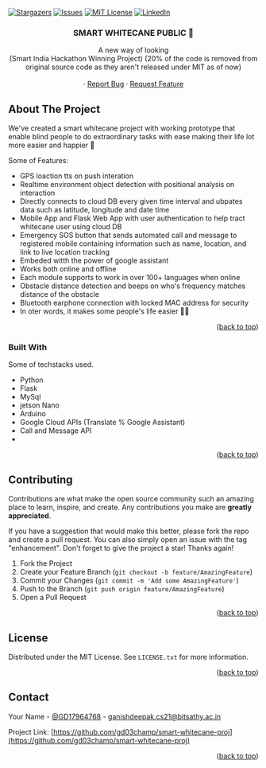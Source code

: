 <!-- Improved compatibility of back to top link: See: https://github.com/othneildrew/Best-README-Template/pull/73 -->
<a name="readme-top"></a>


<!-- PROJECT SHIELDS -->

[![Stargazers][stars-shield]](https://github.com/login?return_to=%2Fgd03champ%2Fsmart-whitecane-proj)
[![Issues][issues-shield]](https://github.com/gd03champ/smart-whitecane-proj/issues)
[![MIT License][license-shield]][license-url]
[![LinkedIn][linkedin-shield]](https://www.linkedin.com/in/gd03n/)



<!-- PROJECT LOGO -->


  <h3 align="center">SMART WHITECANE PUBLIC 🦯</h3>

  <p align="center">
    A new way of looking<br>
    (Smart India Hackathon Winning Project)
  (20% of the code is removed from original source code as they aren't released under MIT as of now)
    <br />
    <br />
     ·
    <a href="https://github.com/gd03champ/smart-whitecane-proj/issues">Report Bug</a>
    ·
    <a href="https://github.com/gd03champ/smart-whitecane-proj/issues">Request Feature</a>
  </p>
</div>

<!-- ABOUT THE PROJECT -->
## About The Project

We've created a smart whitecane project with working prototype that enable blind people to do extraordinary tasks with ease making their life lot more easier and happier 🙂 

Some of Features:
* GPS loaction tts on push interation
* Realtime environment object detection with positional analysis on interaction 
* Directly connects to cloud DB every given time interval and ubpates data such as latitude, longitude and date time
* Mobile App and Flask Web App with user authentication to help tract whitecane user using cloud DB 
* Emergency SOS button that sends automated call and message to registered mobile containing information such as name, location, and link to live location tracking 
* Embeded witth the power of google assistant
* Works both online and offline
* Each module supports to work in over 100+ languages when online
* Obstacle distance detection and beeps on who's frequency matches distance of the obstacle
* Bluetooth earphone connection with locked MAC address for security
* In oter words, it makes some people's life easier 👨‍🦯


<p align="right">(<a href="#readme-top">back to top</a>)</p>



### Built With

Some of techstacks used.

* Python
* Flask
* MySql
* jetson Nano
* Arduino
* Google Cloud APIs (Translate % Google Assistant)
* Call and Message API
* 

<p align="right">(<a href="#readme-top">back to top</a>)</p>

<!-- CONTRIBUTING -->
## Contributing

Contributions are what make the open source community such an amazing place to learn, inspire, and create. Any contributions you make are **greatly appreciated**.

If you have a suggestion that would make this better, please fork the repo and create a pull request. You can also simply open an issue with the tag "enhancement".
Don't forget to give the project a star! Thanks again!

1. Fork the Project
2. Create your Feature Branch (`git checkout -b feature/AmazingFeature`)
3. Commit your Changes (`git commit -m 'Add some AmazingFeature'`)
4. Push to the Branch (`git push origin feature/AmazingFeature`)
5. Open a Pull Request

<p align="right">(<a href="#readme-top">back to top</a>)</p>



<!-- LICENSE -->
## License

Distributed under the MIT License. See `LICENSE.txt` for more information.

<p align="right">(<a href="#readme-top">back to top</a>)</p>



<!-- CONTACT -->
## Contact

Your Name - [@GD17964768](https://twitter.com/GD17964768) - ganishdeepak.cs21@bitsathy.ac.in

Project Link: [https://github.com/gd03champ/smart-whitecane-proj](https://github.com/gd03champ/smart-whitecane-proj)

<p align="right">(<a href="#readme-top">back to top</a>)</p>



<!-- MARKDOWN LINKS & IMAGES -->
<!-- https://www.markdownguide.org/basic-syntax/#reference-style-links -->
[contributors-shield]: https://img.shields.io/github/contributors/othneildrew/Best-README-Template.svg?style=for-the-badge
[contributors-url]: https://github.com/othneildrew/Best-README-Template/graphs/contributors
[forks-shield]: https://img.shields.io/github/forks/othneildrew/Best-README-Template.svg?style=for-the-badge
[forks-url]: https://github.com/othneildrew/Best-README-Template/network/members
[stars-shield]: https://img.shields.io/github/stars/othneildrew/Best-README-Template.svg?style=for-the-badge
[stars-url]: https://github.com/gd03champ/smart-whitecane-proj/stargazers
[issues-shield]: https://img.shields.io/github/issues/othneildrew/Best-README-Template.svg?style=for-the-badge
[issues-url]: https://github.com/othneildrew/Best-README-Template/issues
[license-shield]: https://img.shields.io/github/license/othneildrew/Best-README-Template.svg?style=for-the-badge
[license-url]: https://github.com/othneildrew/Best-README-Template/blob/master/LICENSE.txt
[linkedin-shield]: https://img.shields.io/badge/-LinkedIn-black.svg?style=for-the-badge&logo=linkedin&colorB=555
[linkedin-url]: https://linkedin.com/in/othneildrew
[product-screenshot]: images/screenshot.png
[Next.js]: https://img.shields.io/badge/next.js-000000?style=for-the-badge&logo=nextdotjs&logoColor=white
[Next-url]: https://nextjs.org/
[React.js]: https://img.shields.io/badge/React-20232A?style=for-the-badge&logo=react&logoColor=61DAFB
[React-url]: https://reactjs.org/
[Vue.js]: https://img.shields.io/badge/Vue.js-35495E?style=for-the-badge&logo=vuedotjs&logoColor=4FC08D
[Vue-url]: https://vuejs.org/
[Angular.io]: https://img.shields.io/badge/Angular-DD0031?style=for-the-badge&logo=angular&logoColor=white
[Angular-url]: https://angular.io/
[Svelte.dev]: https://img.shields.io/badge/Svelte-4A4A55?style=for-the-badge&logo=svelte&logoColor=FF3E00
[Svelte-url]: https://svelte.dev/
[Laravel.com]: https://img.shields.io/badge/Laravel-FF2D20?style=for-the-badge&logo=laravel&logoColor=white
[Laravel-url]: https://laravel.com
[Bootstrap.com]: https://img.shields.io/badge/Bootstrap-563D7C?style=for-the-badge&logo=bootstrap&logoColor=white
[Bootstrap-url]: https://getbootstrap.com
[JQuery.com]: https://img.shields.io/badge/jQuery-0769AD?style=for-the-badge&logo=jquery&logoColor=white
[JQuery-url]: https://jquery.com 
